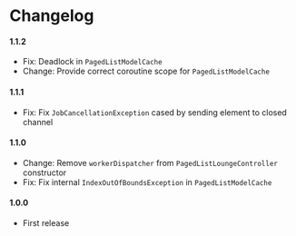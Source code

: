 Changelog
=========

#### 1.1.2

* Fix: Deadlock in `PagedListModelCache`
* Change: Provide correct coroutine scope for `PagedListModelCache`

#### 1.1.1

* Fix: Fix `JobCancellationException` cased by sending element to closed channel

#### 1.1.0

* Change: Remove `workerDispatcher` from `PagedListLoungeController` constructor
* Fix: Fix internal `IndexOutOfBoundsException` in `PagedListModelCache`

#### 1.0.0

* First release
